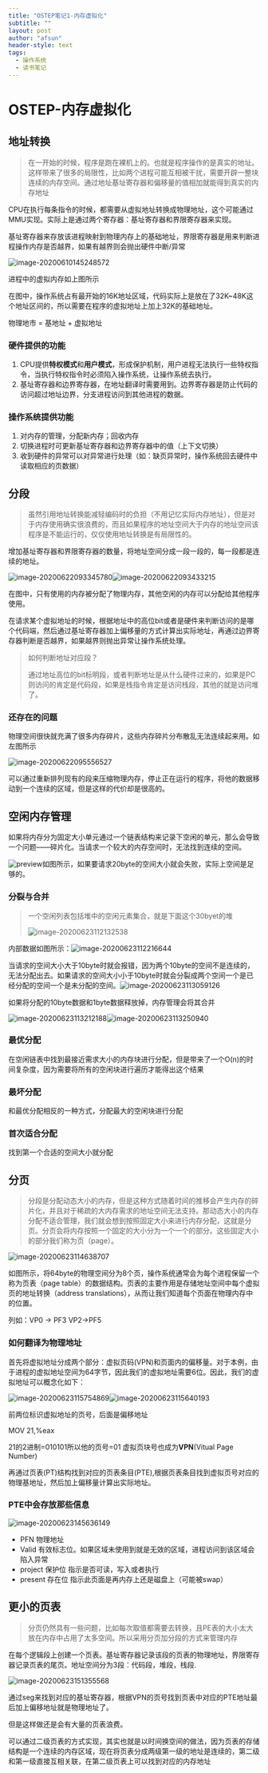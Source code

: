 ```yaml
---
title: "OSTEP笔记1-内存虚拟化"
subtitle: ""
layout: post
author: "afsun"
header-style: text
tags:
  - 操作系统	
  - 读书笔记
---
```

# OSTEP-内存虚拟化

## 地址转换

> 在一开始的时候，程序是跑在裸机上的。也就是程序操作的是真实的地址。这样带来了很多的局限性，比如两个进程可能互相被干扰，需要开辟一整块连续的内存空间。通过地址基址寄存器和偏移量的值相加就能得到真实的内存地址

​	CPU在执行每条指令的时候，都需要从虚拟地址转换成物理地址，这个可能通过MMU实现。实际上是通过两个寄存器：基址寄存器和界限寄存器来实现。

基址寄存器来存放该进程映射到物理内存上的基础地址，界限寄存器是用来判断进程操作内存是否越界，如果有越界则会抛出硬件中断/异常

![image-20200610145248572](https://tuchuansun.oss-cn-hangzhou.aliyuncs.com/image-20200610145248572.png)

进程中的虚拟内存如上图所示

在图中，操作系统占有最开始的16K地址区域，代码实际上是放在了32K~48K这个地址区间的，所以需要在程序的虚拟地址上加上32K的基础地址。

物理地市 = 基地址 + 虚拟地址

### 硬件提供的功能

1. CPU提供**特权模式**和**用户模式**，形成保护机制，用户进程无法执行一些特权指令，当执行特权指令时必须陷入操作系统，让操作系统去执行。
2. 基址寄存器和边界寄存器，在地址翻译时需要用到。边界寄存器是防止代码的访问超过地址边界，分支进程访问到其他进程的数据。

### 操作系统提供功能

1. 对内存的管理，分配新内存；回收内存
2. 切换进程时可更新基址寄存器和边界寄存器中的值（上下文切换）
3. 收到硬件的异常可以对异常进行处理（如：缺页异常时，操作系统回去硬件中读取相应的页数据）

## 分段

> 虽然引用地址转换能减轻编码时的负担（不用记忆实际内存地址），但是对于内存使用确实很浪费的，而且如果程序的地址空间大于内存的地址空间该程序是不能运行的，仅仅使用地址转换是有局限性的。

增加基址寄存器和界限寄存器的数量，将地址空间分成一段一段的，每一段都是连续的地址。

![image-20200622093345780](https://tuchuansun.oss-cn-hangzhou.aliyuncs.com/image-20200622093345780.png)![image-20200622093433215](https://tuchuansun.oss-cn-hangzhou.aliyuncs.com/image-20200622093433215.png)

​	在图中，只有使用的内存被分配了物理内存，其他空闲的内存可以分配给其他程序使用。

​	在请求某个虚拟地址的时候，根据地址中的高位bit或者是硬件来判断访问的是哪个代码端，然后通过基址寄存器加上偏移量的方式计算出实际地址，再通过边界寄存器判断是否越界，如果越界则抛出异常让操作系统处理。

>  如何判断地址对应段？
>
> ​	通过地址高位的bit标明段，或者判断地址是从什么硬件过来的，如果是PC则访问的肯定是代码段，如果是栈指令肯定是访问栈段，其他的就是访问堆了。

### 还存在的问题

​	物理空间很快就充满了很多内存碎片，这些内存碎片分布散乱无法连续起来用。如左图所示

![image-20200622095556527](https://tuchuansun.oss-cn-hangzhou.aliyuncs.com/image-20200622095556527.png)                           

可以通过重新排列现有的段来压缩物理内存，停止正在运行的程序，将他的数据移动到一个连续的区域，但是这样的代价却是很高的。

## 空闲内存管理

​	如果将内存分为固定大小单元通过一个链表结构来记录下空闲的单元，那么会导致一个问题——碎片化。当请求一个较大的内存空间时，无法找到连续的空间。

![preview](https://tuchuansun.oss-cn-hangzhou.aliyuncs.com/v2-fc2d4f30e7fb3ff7ba893485e5ba5334_r.jpg)如图所示，如果要请求20byte的空间大小就会失败，实际上空间是足够的。

### 分裂与合并

> 一个空闲列表包括堆中的空闲元素集合，就是下面这个30byet的堆
>
> ![image-20200623112132538](https://tuchuansun.oss-cn-hangzhou.aliyuncs.com/image-20200623112132538.png)

内部数据如图所示：![image-20200623112216644](https://tuchuansun.oss-cn-hangzhou.aliyuncs.com/image-20200623112216644.png)

当请求的空间大小大于10byte时就会报错，因为两个10byte的空间不是连续的，无法分配出去。如果请求的空间大小小于10byte时就会分裂成两个空间一个是已经分配的空间一个是未分配的空间。![image-20200623113059126](https://tuchuansun.oss-cn-hangzhou.aliyuncs.com/image-20200623113059126.png)

如果将分配的10byte数据和1byte数据释放掉，内存管理会将其合并

![image-20200623113212188](https://tuchuansun.oss-cn-hangzhou.aliyuncs.com/image-20200623113212188.png)![image-20200623113250940](https://tuchuansun.oss-cn-hangzhou.aliyuncs.com/image-20200623113250940.png)

### 最优分配

在空闲链表中找到最接近需求大小的内存块进行分配，但是带来了一个O(n)的时间复杂度，因为需要将所有的空闲块进行遍历才能得出这个结果

### 最坏分配

和最优分配相反的一种方式，分配最大的空闲块进行分配

### 首次适合分配

找到第一个合适的空间大小就分配

## 分页

> 分段是分配动态大小的内存，但是这种方式随着时间的推移会产生内存的碎片化，并且对于稀疏的大内存需求的地址空间无法支持。那动态大小的内存分配不适合管理，我们就会想到按照固定大小来进行内存分配，这就是分页。分页会将内存按照一个固定的大小分为一个一个的部分。这些固定大小的部分我们称为页（page）。

![image-20200623114638707](https://tuchuansun.oss-cn-hangzhou.aliyuncs.com/image-20200623114638707.png)

如图所示，将64byte的物理空间分为8个页，操作系统通常会为每个进程保留一个称为页表（page table）的数据结构。页表的主要作用是存储地址空间中每个虚拟页的地址转换（address translations），从而让我们知道每个页面在物理内存中的位置。

列如：VP0 -> PF3 VP2->PF5

### 如何翻译为物理地址

首先将虚拟地址分成两个部分：虚拟页码(VPN)和页面内的偏移量。对于本例，由于进程的虚拟地址空间为64字节，因此我们的虚拟地址需要6位。因此，我们的虚拟地址可以概念化如下：

![image-20200623115754869](https://tuchuansun.oss-cn-hangzhou.aliyuncs.com/image-20200623115754869.png)![image-20200623115640193](https://tuchuansun.oss-cn-hangzhou.aliyuncs.com/image-20200623115640193.png)

前两位标识虚拟地址的页号，后面是偏移地址

MOV 21,%eax

21的2进制=010101所以他的页号=01 虚拟页块号也成为**VPN**(Vitual Page Number)

再通过页表(PT)结构找到对应的页表条目(PTE),根据页表条目找到虚拟页号对应的物理基地址，然后加上偏移量计算出实际地址。

### PTE中会存放那些信息

![image-20200623145636149](https://tuchuansun.oss-cn-hangzhou.aliyuncs.com/image-20200623145636149.png)

+ PFN 物理地址
+ Valid 有效标志位。如果区域未使用到就是无效的区域，进程访问到该区域会陷入异常
+ project 保护位 指示是否可读，写入或者执行
+ present 存在位 指示此页面是再内存上还是磁盘上（可能被swap）

## 更小的页表

> 分页仍然具有一些问题，比如每次取值都需要去转换，且PE表的大小太大放在内存中占用了太多空间。所以采用分页加分段的方式来管理内存

在每个逻辑段上创建一个页表。基址寄存器记录该段的页表的物理地址，界限寄存器记录页表的尾页。地址空间分为3段：代码段，堆段，栈段.

![image-20200623151355568](https://tuchuansun.oss-cn-hangzhou.aliyuncs.com/image-20200623151355568.png)

通过seg来找到对应的基址寄存器，根据VPN的页号找到页表中对应的PTE地址最后加上偏移地址就是物理地址了。

但是这样做还是会有大量的页表浪费。

可以通过二级页表的方式实现，其实也就是以时间换空间的做法，因为页表的存储结构是一个连续的内存区域，现在将页表分成两级第一级的地址是连续的，第二级和第一级直接互相关联，在第二级页表上可以找到对应的内存地址